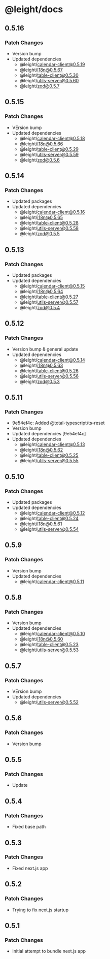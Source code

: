 # @leight/docs

## 0.5.16

### Patch Changes

- Version bump
- Updated dependencies
    - @leight/calendar-client@0.5.19
    - @leight/i18n@0.5.67
    - @leight/table-client@0.5.30
    - @leight/utils-server@0.5.60
    - @leight/zod@0.5.7

## 0.5.15

### Patch Changes

- VErsion bump
- Updated dependencies
    - @leight/calendar-client@0.5.18
    - @leight/i18n@0.5.66
    - @leight/table-client@0.5.29
    - @leight/utils-server@0.5.59
    - @leight/zod@0.5.6

## 0.5.14

### Patch Changes

- Updated packages
- Updated dependencies
    - @leight/calendar-client@0.5.16
    - @leight/i18n@0.5.65
    - @leight/table-client@0.5.28
    - @leight/utils-server@0.5.58
    - @leight/zod@0.5.5

## 0.5.13

### Patch Changes

- Updated packages
- Updated dependencies
    - @leight/calendar-client@0.5.15
    - @leight/i18n@0.5.64
    - @leight/table-client@0.5.27
    - @leight/utils-server@0.5.57
    - @leight/zod@0.5.4

## 0.5.12

### Patch Changes

- Version bump & general update
- Updated dependencies
    - @leight/calendar-client@0.5.14
    - @leight/i18n@0.5.63
    - @leight/table-client@0.5.26
    - @leight/utils-server@0.5.56
    - @leight/zod@0.5.3

## 0.5.11

### Patch Changes

- 9e54ef4c: Added @total-typescript/ts-reset
- Version bump
- Updated dependencies [9e54ef4c]
- Updated dependencies
    - @leight/calendar-client@0.5.13
    - @leight/i18n@0.5.62
    - @leight/table-client@0.5.25
    - @leight/utils-server@0.5.55

## 0.5.10

### Patch Changes

- Updated packages
- Updated dependencies
    - @leight/calendar-client@0.5.12
    - @leight/table-client@0.5.24
    - @leight/i18n@0.5.61
    - @leight/utils-server@0.5.54

## 0.5.9

### Patch Changes

- Version bump
- Updated dependencies
    - @leight/calendar-client@0.5.11

## 0.5.8

### Patch Changes

- Version bump
- Updated dependencies
    - @leight/calendar-client@0.5.10
    - @leight/i18n@0.5.60
    - @leight/table-client@0.5.23
    - @leight/utils-server@0.5.53

## 0.5.7

### Patch Changes

- VErsion bump
- Updated dependencies
    - @leight/utils-server@0.5.52

## 0.5.6

### Patch Changes

- Version bump

## 0.5.5

### Patch Changes

- Update

## 0.5.4

### Patch Changes

- Fixed base path

## 0.5.3

### Patch Changes

- Fixed next.js app

## 0.5.2

### Patch Changes

- Trying to fix next.js startup

## 0.5.1

### Patch Changes

- Initial attempt to bundle next.js app
